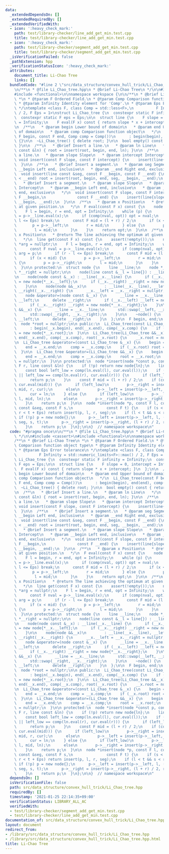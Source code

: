 ```yaml
---
data:
  _extendedDependsOn: []
  _extendedRequiredBy: []
  _extendedVerifiedWith:
  - icon: ':heavy_check_mark:'
    path: test/library-checker/line_add_get_min.test.cpp
    title: test/library-checker/line_add_get_min.test.cpp
  - icon: ':heavy_check_mark:'
    path: test/library-checker/segment_add_get_min.test.cpp
    title: test/library-checker/segment_add_get_min.test.cpp
  _isVerificationFailed: false
  _pathExtension: hpp
  _verificationStatusIcon: ':heavy_check_mark:'
  attributes:
    document_title: Li-Chao Tree
    links: []
  bundledCode: "#line 2 \"src/data_structure/convex_hull_trick/Li_Chao_tree.hpp\"\n\
    \n/**\n * @file Li_Chao_tree.hpp\n * @brief Li-Chao Tree\n */\n\n#include <cassert>\n\
    #include <functional>\n\nnamespace workspace {\n\n/**\n * @brief Li-Chao Tree\n\
    \ *\n * @tparam F Ordered Field.\n * @tparam Comp Comparison function object type\n\
    \ * @tparam Infinity Identity element for 'Comp'.\n * @tparam Eps Error tolerance\n\
    \ */\ntemplate <class F, class Comp = std::less<F>,\n          F Infinity = std::numeric_limits<F>::max()\
    \ / 2, F Eps = 1>\nstruct Li_Chao_tree {\n  constexpr static F infinity = Infinity;\n\
    \  constexpr static F eps = Eps;\n\n  struct line {\n    F slope = 0, intercept\
    \ = Infinity;\n    F eval(F x) const { return slope * x + intercept; }\n  };\n\
    \n  /**\n   * @param begin Lower bound of domain\n   * @param end Upper bound\
    \ of domain\n   * @param comp Comparison function object\n   */\n  Li_Chao_tree(const\
    \ F begin, const F end, Comp comp = Comp())\n      : begin(begin), end(end), comp(comp)\
    \ {}\n\n  ~Li_Chao_tree() { delete root; }\n\n  bool empty() const { return !root;\
    \ }\n\n  /**\n   * @brief Insert a line.\n   * @param ln Line\n   */\n  void insert(line\
    \ const &ln) { root = insert(root, begin, end, ln); }\n\n  /**\n   * @brief Insert\
    \ a line.\n   * @param slope Slope\n   * @param intercept Intercept\n   */\n \
    \ void insert(const F slope, const F intercept) {\n    insert(line{slope, intercept});\n\
    \  }\n\n  /**\n   * @brief Insert a segment.\n   * @param seg Segment\n   * @param\
    \ __begin Left end, inclusive\n   * @param __end Right end, exclusive\n   */\n\
    \  void insert(line const &seg, const F __begin, const F __end) {\n    if (__begin\
    \ < __end) root = insert(root, begin, end, seg, __begin, __end);\n  }\n\n  /**\n\
    \   * @brief Insert a segment.\n   * @param slope Slope\n   * @param intercept\
    \ Intercept\n   * @param __begin Left end, inclusive\n   * @param __end Right\
    \ end, exclusive\n   */\n  void insert(const F slope, const F intercept, const\
    \ F __begin,\n              const F __end) {\n    insert(line{slope, intercept},\
    \ __begin, __end);\n  }\n\n  /**\n   * @param x Position\n   * @return The optimum\
    \ at given position.\n   */\n  F eval(const F x) const {\n    node *p = root;\n\
    \    F l = begin, r = end, opt = Infinity;\n    while (p) {\n      const F nval\
    \ = p->__line.eval(x);\n      if (comp(nval, opt)) opt = nval;\n      if (r -\
    \ l <= Eps) break;\n      const F mid = (l + r) / 2;\n      if (x < mid) {\n \
    \       p = p->__left;\n        r = mid;\n      } else {\n        p = p->__right;\n\
    \        l = mid;\n      }\n    }\n    return opt;\n  }\n\n  /**\n   * @param\
    \ x Position\n   * @return The line achieving the optimum at given position.\n\
    \   */\n  line get(const F x) const {\n    assert(!empty());\n    node *p = root,\
    \ *arg = nullptr;\n    F l = begin, r = end, opt = Infinity;\n    while (p) {\n\
    \      const F nval = p->__line.eval(x);\n      if (comp(nval, opt)) opt = nval,\
    \ arg = p;\n      if (r - l <= Eps) break;\n      const F mid = (l + r) / 2;\n\
    \      if (x < mid) {\n        p = p->__left;\n        r = mid;\n      } else\
    \ {\n        p = p->__right;\n        l = mid;\n      }\n    }\n    return arg->__line;\n\
    \  }\n\n protected:\n  struct node {\n    line __line;\n    node *__left = nullptr,\
    \ *__right = nullptr;\n\n    node(line const &__l = line{}) : __line(__l) {}\n\
    \n    node(node const &__x) : __line(__x.__line) {\n      if (__x.__left) __left\
    \ = new node{*__x.__left};\n      if (__x.__right) __right = new node{*__x.__right};\n\
    \    }\n\n    node(node &&__x)\n        : __line(__x.__line), __left(__x.__left),\
    \ __right(__x.__right) {\n      __x.__left = __x.__right = nullptr;\n    }\n\n\
    \    node &operator=(node const &__x) {\n      __line = __x.__line;\n      delete\
    \ __left;\n      delete __right;\n      if (__x.__left) __left = new node{*__x.__left};\n\
    \      if (__x.__right) __right = new node{*__x.__right};\n    }\n\n    node &operator=(node\
    \ &&__x) {\n      __line = __x.__line;\n      std::swap(__left, __x.__left);\n\
    \      std::swap(__right, __x.__right);\n    }\n\n    ~node() {\n      delete\
    \ __left;\n      delete __right;\n    }\n  };\n\n  F begin, end;\n  Comp comp;\n\
    \  node *root = nullptr;\n\n public:\n  Li_Chao_tree(const Li_Chao_tree &__x)\n\
    \      : begin(__x.begin), end(__x.end), comp(__x.comp) {\n    if (__x.root) root\
    \ = new node{*__x.root};\n  }\n\n  Li_Chao_tree(Li_Chao_tree &&__x)\n      : begin(__x.begin),\
    \ end(__x.end), comp(__x.comp), root(__x.root) {\n    __x.root = nullptr;\n  }\n\
    \n  Li_Chao_tree &operator=(const Li_Chao_tree &__x) {\n    begin = __x.begin;\n\
    \    end = __x.end;\n    comp = __x.comp;\n    if (__x.root) root = new node{*__x.root};\n\
    \  }\n\n  Li_Chao_tree &operator=(Li_Chao_tree &&__x) {\n    begin = __x.begin;\n\
    \    end = __x.end;\n    comp = __x.comp;\n    root = __x.root;\n    __x.root\
    \ = nullptr;\n  }\n\n protected:\n  node *insert(node *const p, const F l, const\
    \ F r, line const &ln) {\n    if (!p) return new node{ln};\n    line &cur = p->__line;\n\
    \    const bool left_low = comp(ln.eval(l), cur.eval(l));\n    if (r - l <= Eps\
    \ || left_low == comp(ln.eval(r), cur.eval(r))) {\n      if (left_low) cur = ln;\n\
    \      return p;\n    }\n    const F mid = (l + r) / 2;\n    if (comp(ln.eval(mid),\
    \ cur.eval(mid))) {\n      if (left_low)\n        p->__right = insert(p->__right,\
    \ mid, r, cur);\n      else\n        p->__left = insert(p->__left, l, mid, cur);\n\
    \      cur = ln;\n    } else {\n      if (left_low)\n        p->__left = insert(p->__left,\
    \ l, mid, ln);\n      else\n        p->__right = insert(p->__right, mid, r, ln);\n\
    \    }\n    return p;\n  }\n\n  node *insert(node *p, const F l, const F r, line\
    \ const &seg, const F s,\n               const F t) {\n    if (s < l + Eps &&\
    \ r < t + Eps) return insert(p, l, r, seg);\n    if (l < t && s < r) {\n     \
    \ if (!p) p = new node{};\n      p->__left = insert(p->__left, l, (l + r) / 2,\
    \ seg, s, t);\n      p->__right = insert(p->__right, (l + r) / 2, r, seg, s, t);\n\
    \    }\n    return p;\n  }\n};\n\n}  // namespace workspace\n"
  code: "#pragma once\n\n/**\n * @file Li_Chao_tree.hpp\n * @brief Li-Chao Tree\n\
    \ */\n\n#include <cassert>\n#include <functional>\n\nnamespace workspace {\n\n\
    /**\n * @brief Li-Chao Tree\n *\n * @tparam F Ordered Field.\n * @tparam Comp\
    \ Comparison function object type\n * @tparam Infinity Identity element for 'Comp'.\n\
    \ * @tparam Eps Error tolerance\n */\ntemplate <class F, class Comp = std::less<F>,\n\
    \          F Infinity = std::numeric_limits<F>::max() / 2, F Eps = 1>\nstruct\
    \ Li_Chao_tree {\n  constexpr static F infinity = Infinity;\n  constexpr static\
    \ F eps = Eps;\n\n  struct line {\n    F slope = 0, intercept = Infinity;\n  \
    \  F eval(F x) const { return slope * x + intercept; }\n  };\n\n  /**\n   * @param\
    \ begin Lower bound of domain\n   * @param end Upper bound of domain\n   * @param\
    \ comp Comparison function object\n   */\n  Li_Chao_tree(const F begin, const\
    \ F end, Comp comp = Comp())\n      : begin(begin), end(end), comp(comp) {}\n\n\
    \  ~Li_Chao_tree() { delete root; }\n\n  bool empty() const { return !root; }\n\
    \n  /**\n   * @brief Insert a line.\n   * @param ln Line\n   */\n  void insert(line\
    \ const &ln) { root = insert(root, begin, end, ln); }\n\n  /**\n   * @brief Insert\
    \ a line.\n   * @param slope Slope\n   * @param intercept Intercept\n   */\n \
    \ void insert(const F slope, const F intercept) {\n    insert(line{slope, intercept});\n\
    \  }\n\n  /**\n   * @brief Insert a segment.\n   * @param seg Segment\n   * @param\
    \ __begin Left end, inclusive\n   * @param __end Right end, exclusive\n   */\n\
    \  void insert(line const &seg, const F __begin, const F __end) {\n    if (__begin\
    \ < __end) root = insert(root, begin, end, seg, __begin, __end);\n  }\n\n  /**\n\
    \   * @brief Insert a segment.\n   * @param slope Slope\n   * @param intercept\
    \ Intercept\n   * @param __begin Left end, inclusive\n   * @param __end Right\
    \ end, exclusive\n   */\n  void insert(const F slope, const F intercept, const\
    \ F __begin,\n              const F __end) {\n    insert(line{slope, intercept},\
    \ __begin, __end);\n  }\n\n  /**\n   * @param x Position\n   * @return The optimum\
    \ at given position.\n   */\n  F eval(const F x) const {\n    node *p = root;\n\
    \    F l = begin, r = end, opt = Infinity;\n    while (p) {\n      const F nval\
    \ = p->__line.eval(x);\n      if (comp(nval, opt)) opt = nval;\n      if (r -\
    \ l <= Eps) break;\n      const F mid = (l + r) / 2;\n      if (x < mid) {\n \
    \       p = p->__left;\n        r = mid;\n      } else {\n        p = p->__right;\n\
    \        l = mid;\n      }\n    }\n    return opt;\n  }\n\n  /**\n   * @param\
    \ x Position\n   * @return The line achieving the optimum at given position.\n\
    \   */\n  line get(const F x) const {\n    assert(!empty());\n    node *p = root,\
    \ *arg = nullptr;\n    F l = begin, r = end, opt = Infinity;\n    while (p) {\n\
    \      const F nval = p->__line.eval(x);\n      if (comp(nval, opt)) opt = nval,\
    \ arg = p;\n      if (r - l <= Eps) break;\n      const F mid = (l + r) / 2;\n\
    \      if (x < mid) {\n        p = p->__left;\n        r = mid;\n      } else\
    \ {\n        p = p->__right;\n        l = mid;\n      }\n    }\n    return arg->__line;\n\
    \  }\n\n protected:\n  struct node {\n    line __line;\n    node *__left = nullptr,\
    \ *__right = nullptr;\n\n    node(line const &__l = line{}) : __line(__l) {}\n\
    \n    node(node const &__x) : __line(__x.__line) {\n      if (__x.__left) __left\
    \ = new node{*__x.__left};\n      if (__x.__right) __right = new node{*__x.__right};\n\
    \    }\n\n    node(node &&__x)\n        : __line(__x.__line), __left(__x.__left),\
    \ __right(__x.__right) {\n      __x.__left = __x.__right = nullptr;\n    }\n\n\
    \    node &operator=(node const &__x) {\n      __line = __x.__line;\n      delete\
    \ __left;\n      delete __right;\n      if (__x.__left) __left = new node{*__x.__left};\n\
    \      if (__x.__right) __right = new node{*__x.__right};\n    }\n\n    node &operator=(node\
    \ &&__x) {\n      __line = __x.__line;\n      std::swap(__left, __x.__left);\n\
    \      std::swap(__right, __x.__right);\n    }\n\n    ~node() {\n      delete\
    \ __left;\n      delete __right;\n    }\n  };\n\n  F begin, end;\n  Comp comp;\n\
    \  node *root = nullptr;\n\n public:\n  Li_Chao_tree(const Li_Chao_tree &__x)\n\
    \      : begin(__x.begin), end(__x.end), comp(__x.comp) {\n    if (__x.root) root\
    \ = new node{*__x.root};\n  }\n\n  Li_Chao_tree(Li_Chao_tree &&__x)\n      : begin(__x.begin),\
    \ end(__x.end), comp(__x.comp), root(__x.root) {\n    __x.root = nullptr;\n  }\n\
    \n  Li_Chao_tree &operator=(const Li_Chao_tree &__x) {\n    begin = __x.begin;\n\
    \    end = __x.end;\n    comp = __x.comp;\n    if (__x.root) root = new node{*__x.root};\n\
    \  }\n\n  Li_Chao_tree &operator=(Li_Chao_tree &&__x) {\n    begin = __x.begin;\n\
    \    end = __x.end;\n    comp = __x.comp;\n    root = __x.root;\n    __x.root\
    \ = nullptr;\n  }\n\n protected:\n  node *insert(node *const p, const F l, const\
    \ F r, line const &ln) {\n    if (!p) return new node{ln};\n    line &cur = p->__line;\n\
    \    const bool left_low = comp(ln.eval(l), cur.eval(l));\n    if (r - l <= Eps\
    \ || left_low == comp(ln.eval(r), cur.eval(r))) {\n      if (left_low) cur = ln;\n\
    \      return p;\n    }\n    const F mid = (l + r) / 2;\n    if (comp(ln.eval(mid),\
    \ cur.eval(mid))) {\n      if (left_low)\n        p->__right = insert(p->__right,\
    \ mid, r, cur);\n      else\n        p->__left = insert(p->__left, l, mid, cur);\n\
    \      cur = ln;\n    } else {\n      if (left_low)\n        p->__left = insert(p->__left,\
    \ l, mid, ln);\n      else\n        p->__right = insert(p->__right, mid, r, ln);\n\
    \    }\n    return p;\n  }\n\n  node *insert(node *p, const F l, const F r, line\
    \ const &seg, const F s,\n               const F t) {\n    if (s < l + Eps &&\
    \ r < t + Eps) return insert(p, l, r, seg);\n    if (l < t && s < r) {\n     \
    \ if (!p) p = new node{};\n      p->__left = insert(p->__left, l, (l + r) / 2,\
    \ seg, s, t);\n      p->__right = insert(p->__right, (l + r) / 2, r, seg, s, t);\n\
    \    }\n    return p;\n  }\n};\n\n}  // namespace workspace\n"
  dependsOn: []
  isVerificationFile: false
  path: src/data_structure/convex_hull_trick/Li_Chao_tree.hpp
  requiredBy: []
  timestamp: '2021-01-25 22:14:35+09:00'
  verificationStatus: LIBRARY_ALL_AC
  verifiedWith:
  - test/library-checker/segment_add_get_min.test.cpp
  - test/library-checker/line_add_get_min.test.cpp
documentation_of: src/data_structure/convex_hull_trick/Li_Chao_tree.hpp
layout: document
redirect_from:
- /library/src/data_structure/convex_hull_trick/Li_Chao_tree.hpp
- /library/src/data_structure/convex_hull_trick/Li_Chao_tree.hpp.html
title: Li-Chao Tree
---
```

